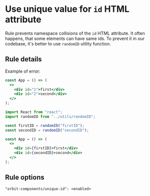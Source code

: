 # Use unique value for `id` HTML attribute

Rule prevents namespace collisions of the `id` HTML attribute. It often happens, that some elements can have same ids. To prevent it in our codebase, it's better to use `randomID` utility function.

## Rule details

Example of error:

```jsx
const App = () => (
  <>
    <div id="1">first</div>
    <div id="2">second</div>
  </>
);
```

```jsx
import React from "react";
import randomID from "../utils/randomID";

const firstID = randomID("firstID");
const secondID = randomID("secondID");

const App = () => (
  <>
    <div id={firstID}>first</div>
    <div id={secondID}>second</div>
  </>
);
```

## Rule options

```
"orbit-components/unique-id": <enabled>
```
